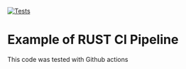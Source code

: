 [![Tests](https://github.com/arojaspa76/github-actions-rust/actions/workflows/tests.yml/badge.svg)](https://github.com/arojaspa76/github-actions-rust/actions/workflows/tests.yml)

# Example of RUST CI Pipeline
This code was tested with Github actions
